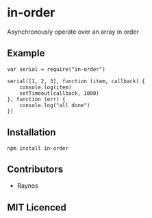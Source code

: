 # in-order

Asynchronously operate over an array in order

## Example

```
var serial = require("in-order")

serial([1, 2, 3], function (item, callback) {
    console.log(item)
    setTimeout(callback, 1000)
}, function (err) {
    console.log("all done")
})
```

## Installation

`npm install in-order`

## Contributors

 - Raynos

## MIT Licenced
